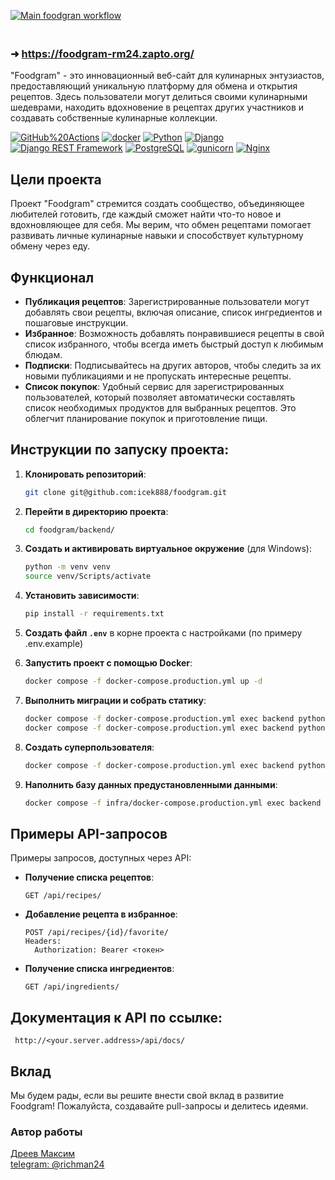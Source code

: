 [![Main foodgran workflow](https://github.com/Richman-24/foodgram/actions/workflows/main.yml/badge.svg?branch=main)](https://github.com/Richman-24/foodgram/actions/workflows/main.yml)

### <br>➜ https://foodgram-rm24.zapto.org/</br>

"Foodgram" - это инновационный веб-сайт для кулинарных энтузиастов, предоставляющий уникальную платформу для обмена и открытия рецептов. Здесь пользователи могут делиться своими кулинарными шедеврами, находить вдохновение в рецептах других участников и создавать собственные кулинарные коллекции.

[![GitHub%20Actions](https://img.shields.io/badge/-GitHub%20Actions-464646?style=flat-square&logo=GitHub%20actions)](https://github.com/features/actions)
[![docker](https://img.shields.io/badge/-Docker-464646?style=flat-square&logo=docker)](https://www.docker.com)
[![Python](https://img.shields.io/badge/-Python-464646?style=flat-square&logo=Python)](https://www.python.org)
[![Django](https://img.shields.io/badge/-Django-464646?style=flat-square&logo=Django)](https://www.djangoproject.com/)
[![Django REST Framework](https://img.shields.io/badge/-Django%20REST%20Framework-464646?style=flat-square&logo=Django%20REST%20Framework)](https://www.django-rest-framework.org)
[![PostgreSQL](https://img.shields.io/badge/-PostgreSQL-464646?style=flat-square&logo=PostgreSQL)](https://www.postgresql.org)
[![gunicorn](https://img.shields.io/badge/-gunicorn-464646?style=flat-square&logo=gunicorn)](https://gunicorn.org)
[![Nginx](https://img.shields.io/badge/-NGINX-464646?style=flat-square&logo=NGINX)](https://nginx.org/ru)

## Цели проекта

Проект "Foodgram" стремится создать сообщество, объединяющее любителей готовить, где каждый сможет найти что-то новое и вдохновляющее для себя. Мы верим, что обмен рецептами помогает развивать личные кулинарные навыки и способствует культурному обмену через еду.

## Функционал

- **Публикация рецептов**: Зарегистрированные пользователи могут добавлять свои рецепты, включая описание, список ингредиентов и пошаговые инструкции.
- **Избранное**: Возможность добавлять понравившиеся рецепты в свой список избранного, чтобы всегда иметь быстрый доступ к любимым блюдам.
- **Подписки**: Подписывайтесь на других авторов, чтобы следить за их новыми публикациями и не пропускать интересные рецепты.
- **Список покупок**: Удобный сервис для зарегистрированных пользователей, который позволяет автоматически составлять список необходимых продуктов для выбранных рецептов. Это облегчит планирование покупок и приготовление пищи.


## Инструкции по запуску проекта:
1. **Клонировать репозиторий**:
   ```bash
   git clone git@github.com:icek888/foodgram.git
   ```

2. **Перейти в директорию проекта**:
   ```bash
   cd foodgram/backend/
   ```

3. **Создать и активировать виртуальное окружение** (для Windows):
   ```bash
   python -m venv venv
   source venv/Scripts/activate
   ```

4. **Установить зависимости**:
   ```bash
   pip install -r requirements.txt
   ```
   
5. **Создать файл `.env`** в корне проекта с настройками (по примеру .env.example)

6. **Запустить проект с помощью Docker**:
   ```bash
   docker compose -f docker-compose.production.yml up -d
   ```

7. **Выполнить миграции и собрать статику**:
   ```bash
   docker compose -f docker-compose.production.yml exec backend python manage.py migrate
   docker compose -f docker-compose.production.yml exec backend python manage.py collectstatic --no-input
   ```

8. **Создать суперпользователя**:
   ```bash
   docker compose -f docker-compose.production.yml exec backend python manage.py createsuperuser
   ```

8. **Наполнить базу данных предустановленными данными**:
   ```bash
   docker compose -f infra/docker-compose.production.yml exec backend python manage.py loaddata data/fixtures.json
   ```

## Примеры API-запросов

Примеры запросов, доступных через API:

- **Получение списка рецептов**:
  ```http
  GET /api/recipes/
  ```

- **Добавление рецепта в избранное**:
  ```http
  POST /api/recipes/{id}/favorite/
  Headers:
    Authorization: Bearer <токен>
  ```

- **Получение списка ингредиентов**:
  ```http
  GET /api/ingredients/
  ```

## Документация к API по ссылке:
 ```http
  http://<your.server.address>/api/docs/
  ```

## Вклад
Мы будем рады, если вы решите внести свой вклад в развитие Foodgram! Пожалуйста, создавайте pull-запросы и делитесь идеями.

### Автор работы
[Дреев Максим](https://github.com/richman-24) <br>
[telegram: @richman24](https://t.me/richman_24)

